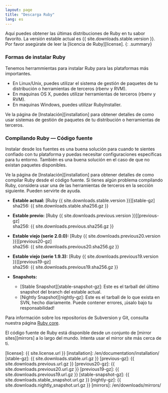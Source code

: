 ```yaml
---
layout: page
title: "Descarga Ruby"
lang: es
---
```


Aquí puedes obtener las últimas distribuciones de Ruby en tu sabor
favorito. La versión estable actual es {{ site.downloads.stable.version }}.
Por favor asegúrate de leer la [licencia de Ruby][license].
{: .summary}

### Formas de instalar Ruby

Tenemos herrammientas para instalar Ruby para las plataformas más importantes.

* En Linux/Unix, puedes utilizar el sistema de gestión de paquetes de tu
  distribución o herramientas de terceros (rbenv y RVM).
* En maquinas OS X, puedes utilizar herramientas de terceros (rbenv y RVM).
* En maquinas Windows, puedes utilizar RubyInstaller.

Ve la página de [Instalación][installation] para obtener detalles de como usar
sistemas de gestión de paquetes de tu distribución o herramientas de terceros.

### Compilando Ruby — Código fuente

Instalar desde los fuentes es una buena solución para cuando te sientes
confiado con tu plataforma y puedas necesitar configuraciones
específicas para tu entorno. También es una buena solución en el caso de
que no existan paquetes disponibles.

Ve la página de [Instalación][installation] para obtener detalles de como compilar
Ruby desde el código fuente. Si tienes algún problema compilando Ruby, considera
usar una de las herramientas de terceros en la sección siguiente. Pueden servirte
de ayuda.

* **Estable actual:**
  [Ruby {{ site.downloads.stable.version }}][stable-gz]<br>
  sha256: {{ site.downloads.stable.sha256.gz }}

* **Estable previo:**
  [Ruby {{ site.downloads.previous.version }}][previous-gz]<br>
  sha256: {{ site.downloads.previous.sha256.gz }}

* **Estable viejo (serie 2.0.0):**
  [Ruby {{ site.downloads.previous20.version }}][previous20-gz]<br>
  sha256: {{ site.downloads.previous20.sha256.gz }}

* **Estable viejo (serie 1.9.3):**
  [Ruby {{ site.downloads.previous19.version }}][previous19-gz]<br>
  sha256: {{ site.downloads.previous19.sha256.gz }}

* **Snapshots:**
  * [Stable Snapshot][stable-snapshot-gz]:
    Este es el tarball del último snapshot del branch del estable actual.
  * [Nightly Snapshot][nightly-gz]:
    Este es el tarball de lo que exista en SVN, hecho diariamente.
    Puede contener errores, ¡úsalo bajo tu responsabilidad!

Para información sobre los repositorios de Subversion y Git, consulta
nuestra página [Ruby core](/es/community/ruby-core/).

El código fuente de Ruby está disponible desde un conjunto
de [mirror sites][mirrors] a lo largo del mundo.
Intenta usar el mirror site más cerca de ti.



[license]: {{ site.license.url }}
[installation]: /en/documentation/installation/
[stable-gz]: {{ site.downloads.stable.url.gz }}
[previous-gz]: {{ site.downloads.previous.url.gz }}
[previous20-gz]: {{ site.downloads.previous20.url.gz }}
[previous19-gz]: {{ site.downloads.previous19.url.gz }}
[stable-snapshot-gz]: {{ site.downloads.stable_snapshot.url.gz }}
[nightly-gz]: {{ site.downloads.nightly_snapshot.url.gz }}
[mirrors]: /en/downloads/mirrors/
